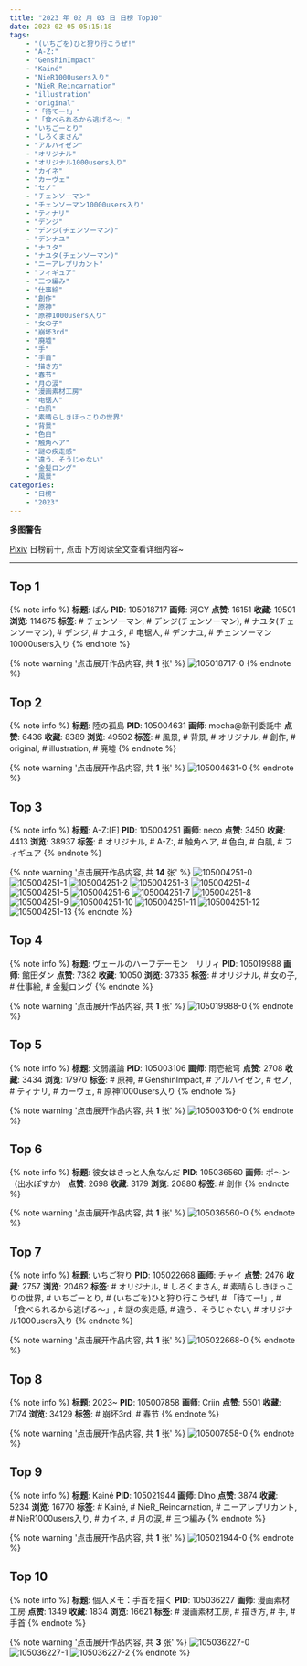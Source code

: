 ```yaml
---
title: "2023 年 02 月 03 日 日榜 Top10"
date: 2023-02-05 05:15:18
tags:
    - "(いちごを)ひと狩り行こうぜ!"
    - "A-Z:"
    - "GenshinImpact"
    - "Kainé"
    - "NieR1000users入り"
    - "NieR_Reincarnation"
    - "illustration"
    - "original"
    - "「待てー!」"
    - "「食べられるから逃げる〜」"
    - "いちごーとり"
    - "しろくまさん"
    - "アルハイゼン"
    - "オリジナル"
    - "オリジナル1000users入り"
    - "カイネ"
    - "カーヴェ"
    - "セノ"
    - "チェンソーマン"
    - "チェンソーマン10000users入り"
    - "ティナリ"
    - "デンジ"
    - "デンジ(チェンソーマン)"
    - "デンナユ"
    - "ナユタ"
    - "ナユタ(チェンソーマン)"
    - "ニーアレプリカント"
    - "フィギュア"
    - "三つ編み"
    - "仕事絵"
    - "創作"
    - "原神"
    - "原神1000users入り"
    - "女の子"
    - "崩坏3rd"
    - "廃墟"
    - "手"
    - "手首"
    - "描き方"
    - "春节"
    - "月の涙"
    - "漫画素材工房"
    - "电锯人"
    - "白肌"
    - "素晴らしきほっこりの世界"
    - "背景"
    - "色白"
    - "触角ヘア"
    - "謎の疾走感"
    - "違う、そうじゃない"
    - "金髪ロング"
    - "風景"
categories:
    - "日榜"
    - "2023"
---
```


<i class="fa fa-triangle-exclamation"></i>**多图警告**<i class="fa fa-triangle-exclamation"></i>

[Pixiv](https://www.pixiv.net/) 日榜前十, 点击下方阅读全文查看详细内容~

<!-- more -->

---

## Top 1

{% note info %}
**标题**: ばん
**PID**: 105018717 **画师**: 河CY
**点赞**: 16151 **收藏**: 19501 **浏览**: 114675
**标签**: # チェンソーマン, # デンジ(チェンソーマン), # ナユタ(チェンソーマン), # デンジ, # ナユタ, # 电锯人, # デンナユ, # チェンソーマン10000users入り
{% endnote %}

{% note warning '点击展开作品内容, 共 **1** 张' %}
![105018717-0](https://i.pixiv.re/img-original/img/2023/02/02/18/30/04/105018717_p0.jpg)
{% endnote %}

## Top 2

{% note info %}
**标题**: 陸の孤島
**PID**: 105004631 **画师**: mocha@新刊委託中
**点赞**: 6436 **收藏**: 8389 **浏览**: 49502
**标签**: # 風景, # 背景, # オリジナル, # 創作, # original, # illustration, # 廃墟
{% endnote %}

{% note warning '点击展开作品内容, 共 **1** 张' %}
![105004631-0](https://i.pixiv.re/img-original/img/2023/02/02/00/44/35/105004631_p0.png)
{% endnote %}

## Top 3

{% note info %}
**标题**: A-Z:[E]
**PID**: 105004251 **画师**: neco
**点赞**: 3450 **收藏**: 4413 **浏览**: 38937
**标签**: # オリジナル, # A-Z:, # 触角ヘア, # 色白, # 白肌, # フィギュア
{% endnote %}

{% note warning '点击展开作品内容, 共 **14** 张' %}
![105004251-0](https://i.pixiv.re/img-original/img/2023/02/02/00/30/09/105004251_p0.jpg)
![105004251-1](https://i.pixiv.re/img-original/img/2023/02/02/00/30/09/105004251_p1.jpg)
![105004251-2](https://i.pixiv.re/img-original/img/2023/02/02/00/30/09/105004251_p2.jpg)
![105004251-3](https://i.pixiv.re/img-original/img/2023/02/02/00/30/09/105004251_p3.jpg)
![105004251-4](https://i.pixiv.re/img-original/img/2023/02/02/00/30/09/105004251_p4.jpg)
![105004251-5](https://i.pixiv.re/img-original/img/2023/02/02/00/30/09/105004251_p5.jpg)
![105004251-6](https://i.pixiv.re/img-original/img/2023/02/02/00/30/09/105004251_p6.jpg)
![105004251-7](https://i.pixiv.re/img-original/img/2023/02/02/00/30/09/105004251_p7.jpg)
![105004251-8](https://i.pixiv.re/img-original/img/2023/02/02/00/30/09/105004251_p8.jpg)
![105004251-9](https://i.pixiv.re/img-original/img/2023/02/02/00/30/09/105004251_p9.jpg)
![105004251-10](https://i.pixiv.re/img-original/img/2023/02/02/00/30/09/105004251_p10.jpg)
![105004251-11](https://i.pixiv.re/img-original/img/2023/02/02/00/30/09/105004251_p11.jpg)
![105004251-12](https://i.pixiv.re/img-original/img/2023/02/02/00/30/09/105004251_p12.jpg)
![105004251-13](https://i.pixiv.re/img-original/img/2023/02/02/00/30/09/105004251_p13.jpg)
{% endnote %}

## Top 4

{% note info %}
**标题**: ヴェールのハーフデーモン　リリィ
**PID**: 105019988 **画师**: 館田ダン
**点赞**: 7382 **收藏**: 10050 **浏览**: 37335
**标签**: # オリジナル, # 女の子, # 仕事絵, # 金髪ロング
{% endnote %}

{% note warning '点击展开作品内容, 共 **1** 张' %}
![105019988-0](https://i.pixiv.re/img-original/img/2023/02/02/18/51/48/105019988_p0.jpg)
{% endnote %}

## Top 5

{% note info %}
**标题**: 文弱議論
**PID**: 105003106 **画师**: 雨壱絵穹
**点赞**: 2708 **收藏**: 3434 **浏览**: 17970
**标签**: # 原神, # GenshinImpact, # アルハイゼン, # セノ, # ティナリ, # カーヴェ, # 原神1000users入り
{% endnote %}

{% note warning '点击展开作品内容, 共 **1** 张' %}
![105003106-0](https://i.pixiv.re/img-original/img/2023/02/02/00/02/33/105003106_p0.jpg)
{% endnote %}

## Top 6

{% note info %}
**标题**: 彼女はきっと人魚なんだ
**PID**: 105036560 **画师**: ポ～ン（出水ぽすか）
**点赞**: 2698 **收藏**: 3179 **浏览**: 20880
**标签**: # 創作
{% endnote %}

{% note warning '点击展开作品内容, 共 **1** 张' %}
![105036560-0](https://i.pixiv.re/img-original/img/2023/02/03/07/30/01/105036560_p0.jpg)
{% endnote %}

## Top 7

{% note info %}
**标题**: いちご狩り
**PID**: 105022668 **画师**: チャイ
**点赞**: 2476 **收藏**: 2757 **浏览**: 20462
**标签**: # オリジナル, # しろくまさん, # 素晴らしきほっこりの世界, # いちごーとり, # (いちごを)ひと狩り行こうぜ!, # 「待てー!」, # 「食べられるから逃げる〜」, # 謎の疾走感, # 違う、そうじゃない, # オリジナル1000users入り
{% endnote %}

{% note warning '点击展开作品内容, 共 **1** 张' %}
![105022668-0](https://i.pixiv.re/img-original/img/2023/02/02/20/30/07/105022668_p0.png)
{% endnote %}

## Top 8

{% note info %}
**标题**: 2023~
**PID**: 105007858 **画师**: Criin
**点赞**: 5501 **收藏**: 7174 **浏览**: 34129
**标签**: # 崩坏3rd, # 春节
{% endnote %}

{% note warning '点击展开作品内容, 共 **1** 张' %}
![105007858-0](https://i.pixiv.re/img-original/img/2023/02/02/04/05/14/105007858_p0.jpg)
{% endnote %}

## Top 9

{% note info %}
**标题**: Kainé
**PID**: 105021944 **画师**: DIno
**点赞**: 3874 **收藏**: 5234 **浏览**: 16770
**标签**: # Kainé, # NieR_Reincarnation, # ニーアレプリカント, # NieR1000users入り, # カイネ, # 月の涙, # 三つ編み
{% endnote %}

{% note warning '点击展开作品内容, 共 **1** 张' %}
![105021944-0](https://i.pixiv.re/img-original/img/2023/02/02/20/05/27/105021944_p0.jpg)
{% endnote %}

## Top 10

{% note info %}
**标题**: 個人メモ：手首を描く
**PID**: 105036227 **画师**: 漫画素材工房
**点赞**: 1349 **收藏**: 1834 **浏览**: 16621
**标签**: # 漫画素材工房, # 描き方, # 手, # 手首
{% endnote %}

{% note warning '点击展开作品内容, 共 **3** 张' %}
![105036227-0](https://i.pixiv.re/img-original/img/2023/02/03/07/00/02/105036227_p0.jpg)
![105036227-1](https://i.pixiv.re/img-original/img/2023/02/03/07/00/02/105036227_p1.jpg)
![105036227-2](https://i.pixiv.re/img-original/img/2023/02/03/07/00/02/105036227_p2.jpg)
{% endnote %}
